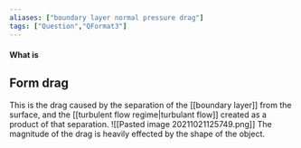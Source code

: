 ```yaml
---
aliases: ["boundary layer normal pressure drag"]
tags: ["Question","QFormat3"]
---
```


#### What is
## Form drag
This is the drag caused by the separation of the [[boundary layer]] from the surface, and the [[turbulent flow regime|turbulant flow]] created as a product of that separation.
![[Pasted image 20211021125749.png]]
The magnitude of the drag is heavily effected by the shape of the object.